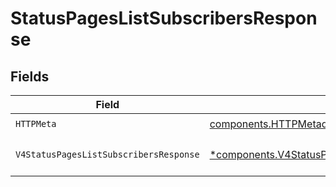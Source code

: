 # StatusPagesListSubscribersResponse


## Fields

| Field                                                                                                               | Type                                                                                                                | Required                                                                                                            | Description                                                                                                         |
| ------------------------------------------------------------------------------------------------------------------- | ------------------------------------------------------------------------------------------------------------------- | ------------------------------------------------------------------------------------------------------------------- | ------------------------------------------------------------------------------------------------------------------- |
| `HTTPMeta`                                                                                                          | [components.HTTPMetadata](../../models/components/httpmetadata.md)                                                  | :heavy_check_mark:                                                                                                  | N/A                                                                                                                 |
| `V4StatusPagesListSubscribersResponse`                                                                              | [*components.V4StatusPagesListSubscribersResponse](../../models/components/v4statuspageslistsubscribersresponse.md) | :heavy_minus_sign:                                                                                                  | The request has succeeded.                                                                                          |